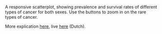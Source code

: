 A responsive scatterplot, showing prevalence and survival rates of different types of cancer for both sexes. Use the buttons to zoom in on the rare types of cancer.

More explication [here](http://www.maartenlambrechts.be/zoomable-connected-scatterplot-cancer-types/), live [here](http://multimedia.tijd.be/kanker/#chart) (Dutch).